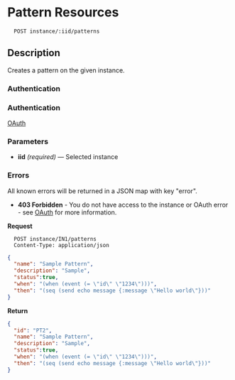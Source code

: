 # Pattern Resources

```
  POST instance/:iid/patterns
```

## Description

Creates a pattern on the given instance.

### Authentication

### Authentication

[OAuth](https://github.com/userevents/charon)

### Parameters

- **iid** _(required)_ — Selected instance

### Errors

All known errors will be returned in a JSON map with key "error".

- **403 Forbidden** - You do not have access to the instance or OAuth error - see [OAuth](https://github.com/userevents/charon) for more information.


**Request**

```
  POST instance/IN1/patterns
  Content-Type: application/json
```

```json
{ 
  "name": "Sample Pattern",
  "description": "Sample",
  "status":true,
  "when": "(when (event (= \"id\" \"1234\")))",
  "then": "(seq (send echo message {:message \"Hello world\"}))"
}
```

**Return**

```json
{ 
  "id": "PT2",
  "name": "Sample Pattern",
  "description": "Sample",
  "status":true,
  "when": "(when (event (= \"id\" \"1234\")))",
  "then": "(seq (send echo message {:message \"Hello world\"}))"
}
```
